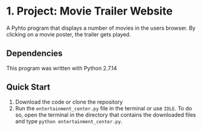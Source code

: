 # 1. Project: Movie Trailer Website
A Pyhto program that displays a number of movies in the users browser. By clicking on a movie poster, the trailer gets played.


## Dependencies
This program was written with Python 2.7.14

## Quick Start
1. Download the code or clone the repository
2. Run the `entertainment_center.py` file in the terminal or use `IDLE`. To do so, open the terminal in the directory that contains the downloaded files and type `python entertainment_center.py`.